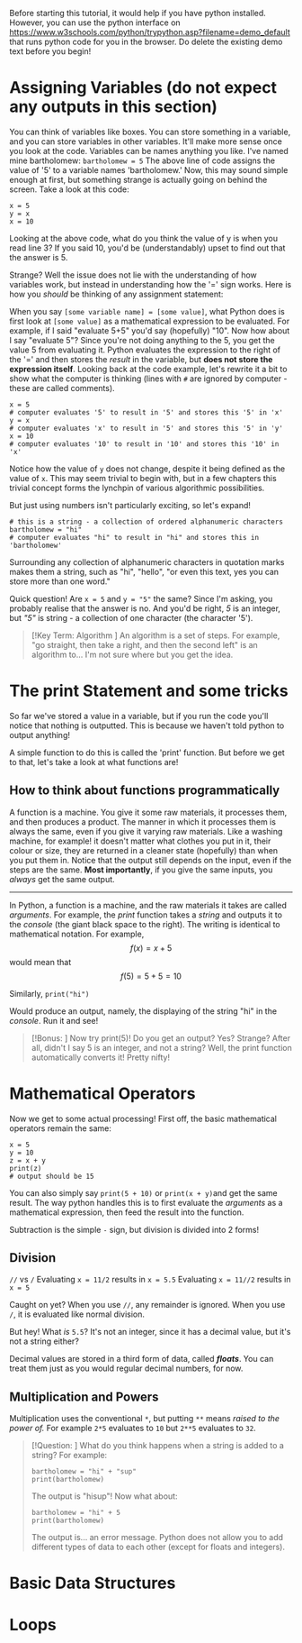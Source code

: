 Before starting this tutorial, it would help if you have python installed. However, you can use the python interface on https://www.w3schools.com/python/trypython.asp?filename=demo_default that runs python code for you in the browser. Do delete the existing demo text before you begin! 

# Assigning Variables (do not expect any outputs in this section) 
You can think of variables like boxes. You can store something in a variable, and you can store variables in other variables. It'll make more sense once you look at the code. Variables can be names anything you like. I've named mine bartholomew: 
```bartholomew = 5```
The above line of code assigns the value of '5' to a variable names 'bartholomew.' Now, this may sound simple enough at first, but something strange is actually going on behind the screen. Take a look at this code: 
```
x = 5 
y = x 
x = 10 
```
Looking at the above code, what do you think the value of y is when you read line 3? If you said 10, you'd be (understandably) upset to find out that the answer is 5. 

Strange? Well the issue does not lie with the understanding of how variables work, but instead in understanding how the '=' sign works. Here is how you *should* be thinking of any assignment statement: 

When you say `[some variable name] = [some value]`, what Python does is first look at `[some value]` as a mathematical expression to be evaluated. For example, if I said "evaluate 5+5" you'd say (hopefully) "10". Now how about I say "evaluate 5"? Since you're not doing anything to the 5, you get the value 5 from evaluating it. Python evaluates the expression to the right of the '=' and then stores the *result* in the variable, but **does not store the expression itself**. Looking back at the code example, let's rewrite it a bit to show what the computer is thinking (lines with `#` are ignored by computer - these are called comments). 

```
x = 5 
# computer evaluates '5' to result in '5' and stores this '5' in 'x' 
y = x 
# computer evaluates 'x' to result in '5' and stores this '5' in 'y' 
x = 10 
# computer evaluates '10' to result in '10' and stores this '10' in 'x' 
```

Notice how the value of `y` does not change, despite it being defined as the value of `x`. This may seem trivial to begin with, but in a few chapters this trivial concept forms the lynchpin of various algorithmic possibilities. 

But just using numbers isn't particularly exciting, so let's expand! 
``` 
# this is a string - a collection of ordered alphanumeric characters 
bartholomew = "hi" 
# computer evaluates "hi" to result in "hi" and stores this in 'bartholomew'
```

Surrounding any collection of alphanumeric characters in quotation marks makes them a string, such as "hi", "hello", "or even this text, yes you can store more than one word." 

Quick question! Are `x = 5` and `y = "5"` the same? Since I'm asking, you probably realise that the answer is no. And you'd be right, *5* is an integer, but *"5"* is string - a collection of one character (the character '5'). 

> [!Key Term: Algorithm ]
> An algorithm is a set of steps. For example, "go straight, then take a right, and then the second left" is an algorithm to... I'm not sure where but you get the idea.

# The print Statement and some tricks 
So far we've stored a value in a variable, but if you run the code you'll notice that nothing is outputted. This is because we haven't told python to output anything! 

A simple function to do this is called the 'print' function. But before we get to that, let's take a look at what functions are! 

## How to think about functions programmatically 
A function is a machine. You give it some raw materials, it processes them, and then produces a product. The manner in which it processes them is always the same, even if you give it varying raw materials. Like a washing machine, for example! it doesn't matter what clothes you put in it, their colour or size, they are returned in a cleaner state (hopefully) than when you put them in. Notice that the output still depends on the input, even if the steps are the same. **Most importantly**, if you give the same inputs, you *always* get the same output. 

---

In Python, a function is a machine, and the raw materials it takes are called *arguments*. For example, the *print* function takes a *string* and outputs it to the *console* (the giant black space to the right). The writing is identical to mathematical notation. For example, 
$$
f(x) = x + 5 
$$
would mean that 
$$
f(5) = 5 + 5 = 10 
$$

Similarly, 
`print("hi")`

Would produce an output, namely, the displaying of the string "hi" in the *console*. Run it and see! 

> [!Bonus: ] 
> Now try print(5)! Do you get an output? Yes? Strange? After all, didn't I say 5 is an integer, and not a string? Well, the print function automatically converts it! Pretty nifty! 

# Mathematical Operators 
Now we get to some actual processing! First off, the basic mathematical operators remain the same: 
```
x = 5 
y = 10 
z = x + y 
print(z) 
# output should be 15 
```

You can also simply say `print(5 + 10)` or `print(x + y)`and get the same result. The way python handles this is to first evaluate the *arguments* as a mathematical expression, then feed the result into the function. 

Subtraction is the simple `-` sign, but division is divided into 2 forms! 

## Division 
`//` vs `/` 
Evaluating `x = 11/2` results in `x = 5.5`
Evaluating `x = 11//2` results in `x = 5` 

Caught on yet? When you use `//`, any remainder is ignored. When you use `/`, it is evaluated like normal division. 

But hey! What *is* `5.5`? It's not an integer, since it has a decimal value, but it's not a string either? 

Decimal values are stored in a third form of data, called ***floats***. You can treat them just as you would regular decimal numbers, for now. 

## Multiplication and Powers 
Multiplication uses the conventional `*`, but putting `**` means *raised to the power of.* 
For example `2*5` evaluates to `10` but `2**5` evaluates to `32`. 

> [!Question: ] 
> What do you think happens when a string is added to a string? For example: 
> ``` 
> bartholomew = "hi" + "sup" 
> print(bartholomew) 
> ```
> The output is "hisup"! Now what about: 
> ```
> bartholomew = "hi" + 5 
> print(bartholomew) 
> ```
> The output is... an error message. Python does not allow you to add different types of data to each other (except for floats and integers). 

# Basic Data Structures 

# Loops 
